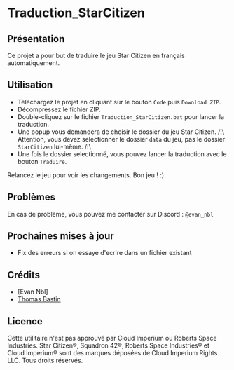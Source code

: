 # Traduction_StarCitizen

## Présentation

Ce projet a pour but de traduire le jeu Star Citizen en français automatiquement.

## Utilisation

- Téléchargez le projet en cliquant sur le bouton `Code` puis `Download ZIP`.
- Décompressez le fichier ZIP.
- Double-cliquez sur le fichier `Traduction_StarCitizen.bat` pour lancer la traduction.
- Une popup vous demandera de choisir le dossier du jeu Star Citizen. /!\ Attention, vous devez selectionner le dossier `data` du jeu, pas le dossier `StarCitizen` lui-même. /!\
- Une fois le dossier selectionné, vous pouvez lancer la traduction avec le bouton `Traduire`.

Relancez le jeu pour voir les changements.
Bon jeu ! :)

## Problèmes
En cas de problème, vous pouvez me contacter sur Discord : `@evan_nbl`

## Prochaines mises à jour
- Fix des erreurs si on essaye d'ecrire dans un fichier existant

## Crédits
- [Evan Nbl]
- [Thomas Bastin](Fix)

## Licence
Cette utilitaire n'est pas approuvé par Cloud Imperium ou Roberts Space Industries. Star Citizen®, Squadron 42®, Roberts Space Industries® et Cloud Imperium® sont des marques déposées de Cloud Imperium Rights LLC. Tous droits réservés.
